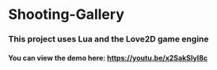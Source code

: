 # Shooting-Gallery
### This project uses Lua and the Love2D game engine
#### You can view the demo here: https://youtu.be/x2SakSIyI8c

